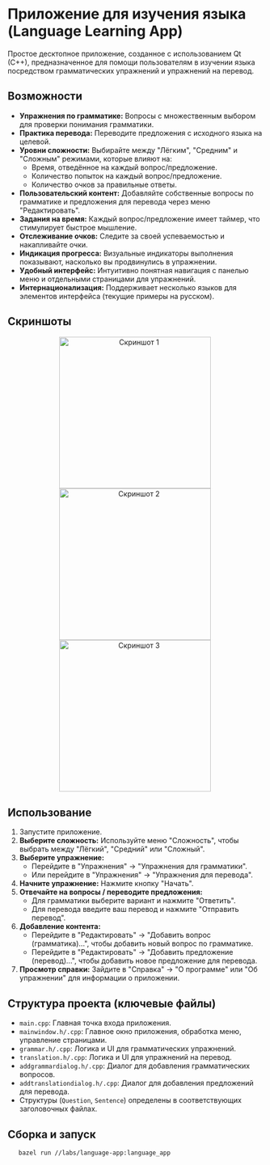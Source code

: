 # Приложение для изучения языка (Language Learning App)

Простое десктопное приложение, созданное с использованием Qt (C++), предназначенное для помощи пользователям в изучении языка посредством грамматических упражнений и упражнений на перевод.

##  Возможности

*   **Упражнения по грамматике:** Вопросы с множественным выбором для проверки понимания грамматики.
*   **Практика перевода:** Переводите предложения с исходного языка на целевой.
*   **Уровни сложности:** Выбирайте между "Лёгким", "Средним" и "Сложным" режимами, которые влияют на:
    *   Время, отведённое на каждый вопрос/предложение.
    *   Количество попыток на каждый вопрос/предложение.
    *   Количество очков за правильные ответы.
*   **Пользовательский контент:** Добавляйте собственные вопросы по грамматике и предложения для перевода через меню "Редактировать".
*   **Задания на время:** Каждый вопрос/предложение имеет таймер, что стимулирует быстрое мышление.
*   **Отслеживание очков:** Следите за своей успеваемостью и накапливайте очки.
*   **Индикация прогресса:** Визуальные индикаторы выполнения показывают, насколько вы продвинулись в упражнении.
*   **Удобный интерфейс:** Интуитивно понятная навигация с панелью меню и отдельными страницами для упражнений.
*   **Интернационализация:** Поддерживает несколько языков для элементов интерфейса (текущие примеры на русском).

##  Скриншоты

<p align="center">
  <img src="1.png" alt="Скриншот 1" width="300"/>
  <img src="2.png" alt="Скриншот 2" width="300"/>
  <img src="3.png" alt="Скриншот 3" width="300"/>
</p>

## Использование

1.  Запустите приложение.
2.  **Выберите сложность:** Используйте меню "Сложность", чтобы выбрать между "Лёгкий", "Средний" или "Сложный".
3.  **Выберите упражнение:**
    *   Перейдите в "Упражнения" -> "Упражнения для грамматики".
    *   Или перейдите в "Упражнения" -> "Упражнения для перевода".
4.  **Начните упражнение:** Нажмите кнопку "Начать".
5.  **Отвечайте на вопросы / переводите предложения:**
    *   Для грамматики выберите вариант и нажмите "Ответить".
    *   Для перевода введите ваш перевод и нажмите "Отправить перевод".
6.  **Добавление контента:**
    *   Перейдите в "Редактировать" -> "Добавить вопрос (грамматика)...", чтобы добавить новый вопрос по грамматике.
    *   Перейдите в "Редактировать" -> "Добавить предложение (перевод)...", чтобы добавить новое предложение для перевода.
7.  **Просмотр справки:** Зайдите в "Справка" -> "О программе" или "Об упражнении" для информации о приложении.

## Структура проекта (ключевые файлы)

*   `main.cpp`: Главная точка входа приложения.
*   `mainwindow.h/.cpp`: Главное окно приложения, обработка меню, управление страницами.
*   `grammar.h/.cpp`: Логика и UI для грамматических упражнений.
*   `translation.h/.cpp`: Логика и UI для упражнений на перевод.
*   `addgrammardialog.h/.cpp`: Диалог для добавления грамматических вопросов.
*   `addtranslationdialog.h/.cpp`: Диалог для добавления предложений для перевода.
*    Структуры (`Question`, `Sentence`) определены в соответствующих заголовочных файлах.

## Сборка и запуск

 ```bash
    bazel run //labs/language-app:language_app
 ```




